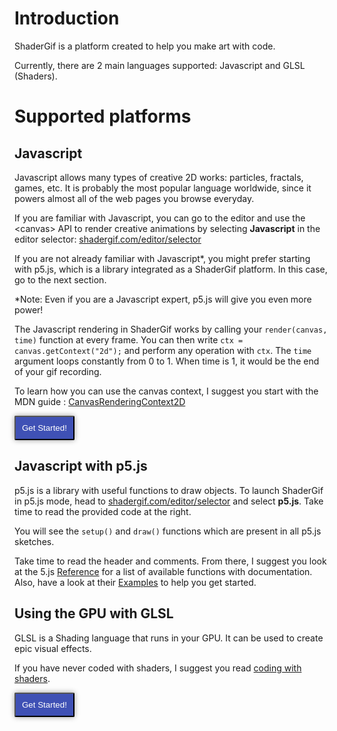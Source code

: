 <style>
a button{
	background:#3f51b5;
	color:#fff!important;
	padding:10px;
	border-radius:2px!important;
	box-shadow:0 0 8px rgba(0,0,0,0.4);
	transition:all 0.3s;
	cursor:pointer;
}
a button:active, a button:hover{
	box-shadow:0 0 4px rgba(0,0,0,0.3);
}
</style>

# Introduction

ShaderGif is a platform created to help you make art with code.

Currently, there are 2 main languages supported: Javascript and GLSL (Shaders).

# Supported platforms

## Javascript

Javascript allows many types of creative 2D works: particles, fractals, games, etc. It is probably the most popular language worldwide, since it powers almost all of the web pages you browse everyday.

If you are familiar with Javascript, you can go to the editor and use the &lt;canvas&gt; API to render creative animations by selecting **Javascript** in the editor selector: <a href="https://shadergif.com/editor/selector" target="_blank">shadergif.com/editor/selector</a>

If you are not already familiar with Javascript*, you might prefer starting with p5.js, which is a library integrated as a ShaderGif platform. In this case, go to the next section. 

*Note: Even if you are a Javascript expert, p5.js will give you even more power! 

The Javascript rendering in ShaderGif works by calling your `render(canvas, time)` function at every frame. You can then write `ctx = canvas.getContext("2d");` and perform any operation with `ctx`. The `time` argument loops constantly from 0 to 1. When time is 1, it would be the end of your gif recording.

To learn how you can use the canvas context, I suggest you start with the MDN guide&nbsp;: <a href="https://developer.mozilla.org/en-US/docs/Web/API/CanvasRenderingContext2D" target="_blank">CanvasRenderingContext2D</a>

<a href="https://shadergif.com/editor/selector" target="_blank"><button>Get Started!</button></a>

## Javascript with p5.js

p5.js is a library with useful functions to draw objects. To launch ShaderGif in p5.js mode, head to <a href="https://shadergif.com/editor/selector" target="_blank">shadergif.com/editor/selector</a> and select **p5.js**. Take time to read the provided code at the right.

You will see the `setup()` and `draw()` functions which are present in all p5.js sketches.

Take time to read the header and comments. From there, I suggest you look at the 5.js <a href="https://p5js.org/reference/" target="_blank">Reference</a> for a list of available functions with documentation. Also, have a look at their <a href="https://p5js.org/examples/" target="_blank">Examples</a> to help you get started.

## Using the GPU with GLSL

GLSL is a Shading language that runs in your GPU. It can be used to create epic visual effects.

If you have never coded with shaders, I suggest you read [coding with shaders](manual/coding-with-shaders/).

<a href="https://shadergif.com/editor/selector" target="_blank"><button>Get Started!</button></a>
